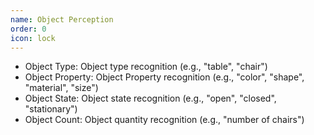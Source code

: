 ```yaml
---
name: Object Perception
order: 0
icon: lock
---
```


- Object Type: Object type  recognition (e.g., "table", "chair")
- Object Property: Object Property recognition (e.g., "color", "shape", "material", "size")
- Object State: Object state recognition (e.g., "open", "closed", "stationary")
- Object Count: Object quantity recognition (e.g., "number of chairs")

